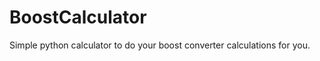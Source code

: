 BoostCalculator
===============

Simple python calculator to do your boost converter calculations for you.
